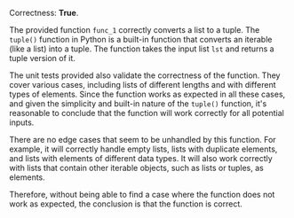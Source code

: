 Correctness: **True**.

The provided function `func_1` correctly converts a list to a tuple. The `tuple()` function in Python is a built-in function that converts an iterable (like a list) into a tuple. The function takes the input list `lst` and returns a tuple version of it.

The unit tests provided also validate the correctness of the function. They cover various cases, including lists of different lengths and with different types of elements. Since the function works as expected in all these cases, and given the simplicity and built-in nature of the `tuple()` function, it's reasonable to conclude that the function will work correctly for all potential inputs.

There are no edge cases that seem to be unhandled by this function. For example, it will correctly handle empty lists, lists with duplicate elements, and lists with elements of different data types. It will also work correctly with lists that contain other iterable objects, such as lists or tuples, as elements. 

Therefore, without being able to find a case where the function does not work as expected, the conclusion is that the function is correct.